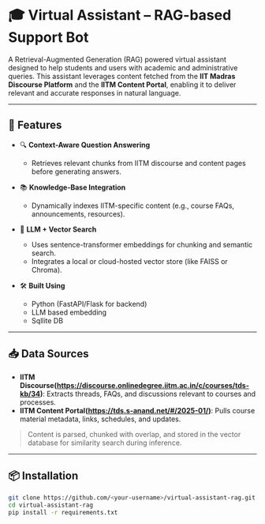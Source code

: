 # 🎓 Virtual Assistant – RAG-based Support Bot

A Retrieval-Augmented Generation (RAG) powered virtual assistant designed to help students and users with academic and administrative queries. This assistant leverages content fetched from the **IIT Madras Discourse Platform** and the **IITM Content Portal**, enabling it to deliver relevant and accurate responses in natural language.

---

## 🚀 Features

- 🔍 **Context-Aware Question Answering**
  - Retrieves relevant chunks from IITM discourse and content pages before generating answers.
  
- 📚 **Knowledge-Base Integration**
  - Dynamically indexes IITM-specific content (e.g., course FAQs, announcements, resources).

- 🧠 **LLM + Vector Search**
  - Uses sentence-transformer embeddings for chunking and semantic search.
  - Integrates a local or cloud-hosted vector store (like FAISS or Chroma).

- 🛠️ **Built Using**
  - Python (FastAPI/Flask for backend)
  - LLM based embedding
  - Sqllite DB


---

## 📥 Data Sources

- **IITM Discourse(https://discourse.onlinedegree.iitm.ac.in/c/courses/tds-kb/34)**: Extracts threads, FAQs, and discussions relevant to courses and processes.
- **IITM Content Portal(https://tds.s-anand.net/#/2025-01/)**: Pulls course material metadata, links, schedules, and updates.

> Content is parsed, chunked with overlap, and stored in the vector database for similarity search during inference.

---

## 📦 Installation

```bash
git clone https://github.com/<your-username>/virtual-assistant-rag.git
cd virtual-assistant-rag
pip install -r requirements.txt
